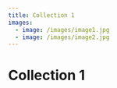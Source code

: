 ```yaml
---
title: Collection 1
images:
  - image: /images/image1.jpg
  - image: /images/image2.jpg
---
```

# Collection 1

